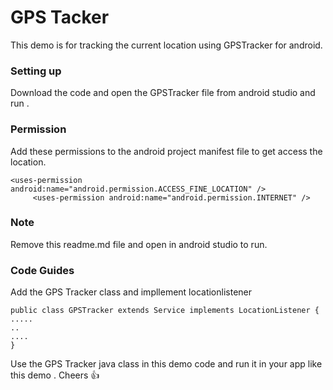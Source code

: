 # GPS Tacker 

This demo is for tracking the current location using GPSTracker for android. 

### Setting up
Download the code and open the GPSTracker file from android studio and run .

### Permission 

Add these permissions to the android project manifest file to get access the location.
```
<uses-permission android:name="android.permission.ACCESS_FINE_LOCATION" />
     <uses-permission android:name="android.permission.INTERNET" />
```

### Note 
Remove this readme.md file and open in android studio to run.

### Code Guides 

Add the GPS Tracker class and impllement locationlistener 
```
public class GPSTracker extends Service implements LocationListener {
.....
..
....
}
```
Use the GPS Tracker java class in this demo code and run it in your app like this demo . Cheers :+1:
